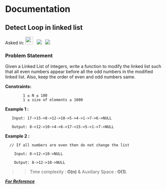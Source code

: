 # Documentation

## **Detect Loop in linked list**

Asked in:  <a><img src= "https://img.shields.io/badge/-Amazon-red" height="25">&nbsp;&nbsp;
<img src= "https://img.shields.io/badge/-GeekforGeeks-darkgreen">&nbsp;&nbsp;
<img src= "https://img.shields.io/badge/-CPP-brown">&nbsp;&nbsp;


### Problem Statement 

Given a Linked List of integers, write a function to modify the linked list such that all even numbers appear before all the odd numbers in the modified linked list. Also, keep the order of even and odd numbers same.

**Constraints:**

            1 ≤ N ≤ 100
            1 ≤ size of elements ≤ 1000


**Example 1 :**

       Input: 17->15->8->12->10->5->4->1->7->6->NULL
       
       Output: 8->12->10->4->6->17->15->5->1->7->NULL


**Example 2 :**

      // If all numbers are even then do not change the list
      
        Input: 8->12->10->NULL
        
        Output: 8->12->10->NULL
 
 
 >>Time complexity : **O(n)**  & Auxiliary Space : **O(1)**.

***[For Reference](https://practice.geeksforgeeks.org/problems/segregate-even-and-odd-nodes-in-a-linked-list/0)***
